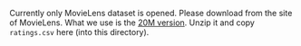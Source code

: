 Currently only MovieLens dataset is opened. Please download from the site of MovieLens. What we use is the [20M version](https://grouplens.org/datasets/movielens/20m/). Unzip it and copy `ratings.csv` here (into this directory).
